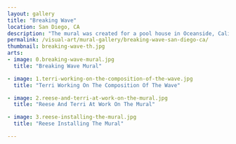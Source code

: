 ```yaml
---
layout: gallery
title: "Breaking Wave"
location: San Diego, CA
description: "The mural was created for a pool house in Oceanside, California. The image was painted in studio on non-woven media and then installed on site."
permalink: /visual-art/mural-gallery/breaking-wave-san-diego-ca/
thumbnail: breaking-wave-th.jpg
arts:
- image: 0.breaking-wave-mural.jpg
  title: "Breaking Wave Mural"

- image: 1.terri-working-on-the-composition-of-the-wave.jpg
  title: "Terri Working On The Composition Of The Wave"

- image: 2.reese-and-terri-at-work-on-the-mural.jpg
  title: "Reese And Terri At Work On The Mural"

- image: 3.reese-installing-the-mural.jpg
  title: "Reese Installing The Mural"

---
```


